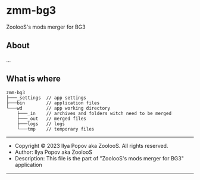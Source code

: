 # zmm-bg3

ZoolooS's mods merger for BG3

## About

...

## What is where

```console output
zmm-bg3
├───_settings  // app settings
├───bin        // application files
└───wd         // app working directory
    ├───_in    // archives and folders witch need to be merged
    ├───_out   // merged files
    ├───logs   // logs
    └───tmp    // temporary files
```

---

- Copyright © 2023 Ilya Popov aka ZoolooS. All rights reserved.
- Author: Ilya Popov aka ZoolooS
- Description: This file is the part of "ZoolooS's mods merger for BG3" application

---
